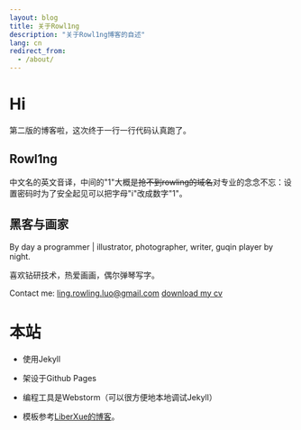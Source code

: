 ```yaml
---
layout: blog
title: 关于Rowl1ng
description: "关于Rowl1ng博客的自述"
lang: cn
redirect_from:
  - /about/
---
```


# Hi

第二版的博客啦，这次终于一行一行代码认真跑了。

## Rowl1ng

中文名的英文音译，中间的"1"大概是~~抢不到rowling的域名~~对专业的念念不忘：设置密码时为了安全起见可以把字母"i"改成数字"1"。

## 黑客与画家

By day a programmer | illustrator, photographer, writer, guqin player by night.

喜欢钻研技术，热爱画画，偶尔弹琴写字。

Contact me: ling.rowling.luo@gmail.com
[download my cv][2]

# 本站

- 使用Jekyll
- 架设于Github Pages
- 编程工具是Webstorm（可以很方便地本地调试Jekyll）
- 模板参考[LiberXue的博客][1]。


  [1]: https://liberxue.github.io/?liberxue
  [2]: http://rowl1ng.com/cv/Academic_CV.pdf